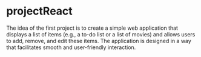 # projectReact
The idea of the first project is to create a simple web application that displays a list of items (e.g., a to-do list or a list of movies) and allows users to add, remove, and edit these items. The application is designed in a way that facilitates smooth and user-friendly interaction.
